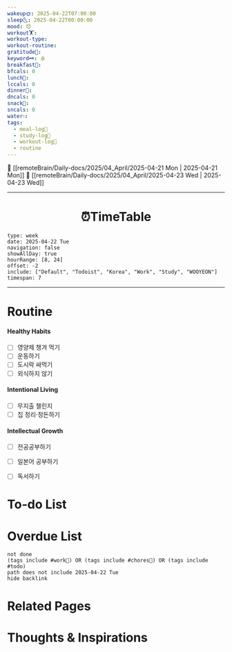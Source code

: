 ```yaml
---
wakeup🌞: 2025-04-22T07:00:00
sleep🌜: 2025-04-22T00:00:00
mood: 😞
workout🏋️: 
workout-type: 
workout-routine: 
gratitude🙏: 
keyword🗝️: 🩸
breakfast🍳: 
bfcals: 0
lunch🍚: 
lccals: 0
dinner🥗: 
dncals: 0
snack🍬: 
sncals: 0
water💧: 
tags:
  - meal-log📝
  - study-log📓
  - workout-log💪
  - routine
---
```


🔺 [[remoteBrain/Daily-docs/2025/04_April/2025-04-21 Mon | 2025-04-21 Mon]]
🔻 [[remoteBrain/Daily-docs/2025/04_April/2025-04-23 Wed | 2025-04-23 Wed]]
___
<h1> <center>⏰TimeTable </center> </h1>

```gEvent
type: week
date: 2025-04-22 Tue
navigation: false
showAllDay: true
hourRange: [8, 24]
offset: -2
include: ["Default", "Todoist", "Korea", "Work", "Study", "WOOYEON"]
timespan: 7
```

--- 


# Routine 

####  Healthy Habits
- [ ] 영양제 챙겨 먹기
- [ ] 운동하기
- [ ] 도시락 싸먹기 
- [ ] 외식하지 않기 

####  Intentional Living 
- [ ] 무지출 챌린지 
- [ ] 집 정리·정돈하기

#### Intellectual Growth
- [ ] 전공공부하기
- [ ] 일본어 공부하기
- [ ] 독서하기



# To-do List


# Overdue List
```tasks
not done
(tags include #work💼) OR (tags include #chores🧺) OR (tags include #todo)
path does not include 2025-04-22 Tue
hide backlink
```

# Related Pages



# Thoughts & Inspirations

